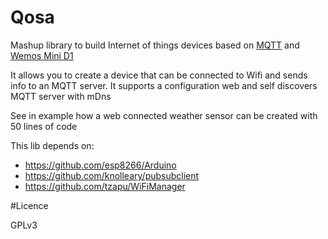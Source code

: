 # Qosa
Mashup library to build Internet of things devices based on [MQTT](http://mqtt.org/) and [Wemos Mini D1](https://wiki.wemos.cc/products:d1:d1_mini) 

It allows you to create a device that can be connected to Wifi and sends info to an MQTT server.
It supports a configuration web and self discovers MQTT server with mDns

See in example how a web connected weather sensor can be created with 50 lines of code

This lib depends on:

* https://github.com/esp8266/Arduino
* https://github.com/knolleary/pubsubclient
* https://github.com/tzapu/WiFiManager

#Licence

GPLv3

